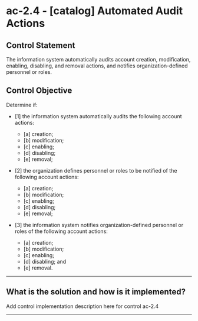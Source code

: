 # ac-2.4 - \[catalog\] Automated Audit Actions

## Control Statement

The information system automatically audits account creation, modification, enabling, disabling, and removal actions, and notifies organization-defined personnel or roles.

## Control Objective

Determine if:

- \[1\] the information system automatically audits the following account actions:

  - \[a\] creation;
  - \[b\] modification;
  - \[c\] enabling;
  - \[d\] disabling;
  - \[e\] removal;

- \[2\] the organization defines personnel or roles to be notified of the following account actions:

  - \[a\] creation;
  - \[b\] modification;
  - \[c\] enabling;
  - \[d\] disabling;
  - \[e\] removal;

- \[3\] the information system notifies organization-defined personnel or roles of the following account actions:

  - \[a\] creation;
  - \[b\] modification;
  - \[c\] enabling;
  - \[d\] disabling; and
  - \[e\] removal.

______________________________________________________________________

## What is the solution and how is it implemented?

Add control implementation description here for control ac-2.4

______________________________________________________________________
